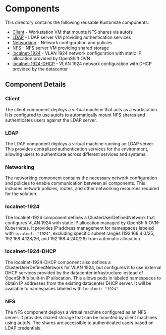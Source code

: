 # Components

This directory contains the following reusable Kustomize components:

* [Client](client/) - Workstation VM that mounts NFS shares via autofs
* [LDAP](ldap/) - LDAP server VM providing authentication services
* [Networking](networking/) - Network configuration and policies
* [NFS](nfs/) - NFS server VM providing shared storage
* [localnet-1924](localnet-1924/) - VLAN 1924 network configuration with static IP allocation provided by OpenShift OVN
* [localnet-1924-DHCP](localnet-1924-dhcp/) - VLAN 1924 network configuration with DHCP provided by the datacenter

## Component Details

### Client
The client component deploys a virtual machine that acts as a workstation. It is configured to use autofs to automatically mount NFS shares and authenticates users against the LDAP server.

### LDAP
The LDAP component deploys a virtual machine running an LDAP server. This provides centralized authentication services for the environment, allowing users to authenticate across different services and systems.

### Networking
The networking component contains the necessary network configuration and policies to enable communication between all components. This includes network policies, routes, and other networking resources required for the solution.

### localnet-1924
The localnet-1924 component defines a ClusterUserDefinedNetwork that configures VLAN 1924 with static IP allocation managed by OpenShift OVN-Kubernetes. It provides IP address management for namespaces labeled with `localnet: "1924"`, excluding specific subnet ranges (192.168.4.0/25, 192.168.4.128/26, and 192.168.4.240/28) from automatic allocation.

### localnet-1924-DHCP
The localnet-1924-DHCP component also defines a ClusterUserDefinedNetwork for VLAN 1924, but configures it to use external DHCP services provided by the datacenter infrastructure instead of OpenShift's built-in IP allocation. This allows pods in labeled namespaces to obtain IP addresses from the existing datacenter DHCP server.
It will be available to namespaces labeled with `localnet: "1924"`

### NFS
The NFS component deploys a virtual machine configured as an NFS server. It provides shared storage that can be mounted by client machines using autofs. The shares are accessible to authenticated users based on LDAP credentials.
